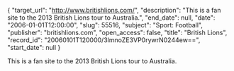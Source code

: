 {
  "target_url": "http://www.britishlions.com/", 
  "description": "This is a fan site to the 2013 British Lions tour to Australia.", 
  "end_date": null, 
  "date": "2006-01-01T12:00:00", 
  "slug": 55516, 
  "subject": "Sport: Football", 
  "publisher": "britishlions.com", 
  "open_access": false, 
  "title": "British Lions", 
  "record_id": "20060101T120000/3lmnoZE3VP0rywrN0244ew==", 
  "start_date": null
}

This is a fan site to the 2013 British Lions tour to Australia.